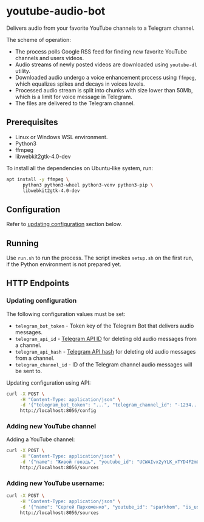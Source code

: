 youtube-audio-bot
==================

Delivers audio from your favorite YouTube channels to a Telegram channel.

The scheme of operation:

 * The process polls Google RSS feed for finding new favorite YouTube channels and users videos.
 * Audio streams of newly posted videos are downloaded using `youtube-dl` utility.
 * Downloaded audio undergo a voice enhancement process using `ffmpeg`, which equalizes spikes and decays in voices levels.
 * Processed audio stream is split into chunks with size lower than 50Mb, which is a limit for voice message in Telegram.
 * The files are delivered to the Telegram channel.


## Prerequisites

 * Linux or Windows WSL environment.
 * Python3
 * ffmpeg
 * libwebkit2gtk-4.0-dev

To install all the dependencies on Ubuntu-like system, run:

```bash
apt install -y ffmpeg \
      python3 python3-wheel python3-venv python3-pip \
      libwebkit2gtk-4.0-dev
```

## Configuration

Refer to [updating configuration](#updating-configuration) section below.

## Running

Use `run.sh` to run the process.
The script invokes `setup.sh` on the first run, if the Python environment is not prepared yet.

## HTTP Endpoints

### Updating configuration

The following configuration values must be set:

 * `telegram_bot_token` - Token key of the Telegram Bot that delivers audio messages.
 * `telegram_api_id` - [Telegram API ID](https://core.telegram.org/api/obtaining_api_id) for deleting old audio messages from a channel.
 * `telegram_api_hash` - [Telegram API hash](https://core.telegram.org/api/obtaining_api_id) for deleting old audio messages from a channel.
 * `telegram_channel_id` - ID of the Telegram channel audio messages will be sent to.

Updating configuration using API:

```bash
curl -X POST \
     -H "Content-Type: application/json" \
     -d '{"telegram_bot_token": "...", "telegram_channel_id": "-1234..."}' \
     http://localhost:8056/config
```

### Adding new YouTube channel

Adding a YouTube channel:

```bash
curl -X POST \
     -H "Content-Type: application/json" \
     -d '{"name": "Живой гвоздь", "youtube_id": "UCWAIvx2yYLK_xTYD4F2mUNw", "is_username": false}' \
     http://localhost:8056/sources
```

### Adding new YouTube username:

```bash
curl -X POST \
     -H "Content-Type: application/json" \
     -d '{"name": "Сергей Пархоменко", "youtube_id": "sparkhom", "is_username": true}' \
     http://localhost:8056/sources
```
